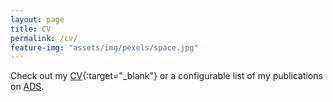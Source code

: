 ```yaml
---
layout: page
title: CV
permalink: /cv/
feature-img: "assets/img/pexels/space.jpg"
---
```


Check out my [CV](/downloads/cv.pdf){:target="_blank"} or a 
configurable list of my publications on 
[ADS](https://ui.adsabs.harvard.edu/search/q=orcid%3A0000-0003-3059-3823&amp;sort=citation_count_norm%20desc%2C%20bibcode%20desc&amp;p_=0).
